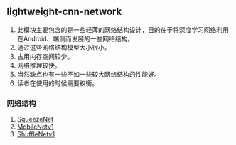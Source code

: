 ## lightweight-cnn-network

1. 此模块主要包含的是一些轻薄的网络结构设计，目的在于将深度学习网络利用在Android、端测而发展的一些网络结构。
2. 通过这些网络结构模型大小很小。
3. 占用内存空间较少。
4. 网络推理较快。
5. 当然缺点也有一些不如一些较大网络结构的性能好。
6. 读者在使用的时候需要权衡。

### 网络结构

1. [SqueezeNet](https://github.com/Milittle/awesome-dl-network/blob/master/lightweight-cnn-network/SqueezeNet.md)
2. [MobileNetv1](https://github.com/Milittle/awesome-dl-network/blob/master/lightweight-cnn-network/MobileNet.md)
3. [ShuffleNetv1](https://github.com/Milittle/awesome-dl-network/blob/master/lightweight-cnn-network/ShuffleNet.md)
